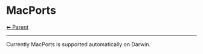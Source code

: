 # MacPorts

<!-- TEMPLATE header 2 -->
[⬅ Parent ](../index.md)
<hr />

Currently MacPorts is supported automatically on Darwin.

